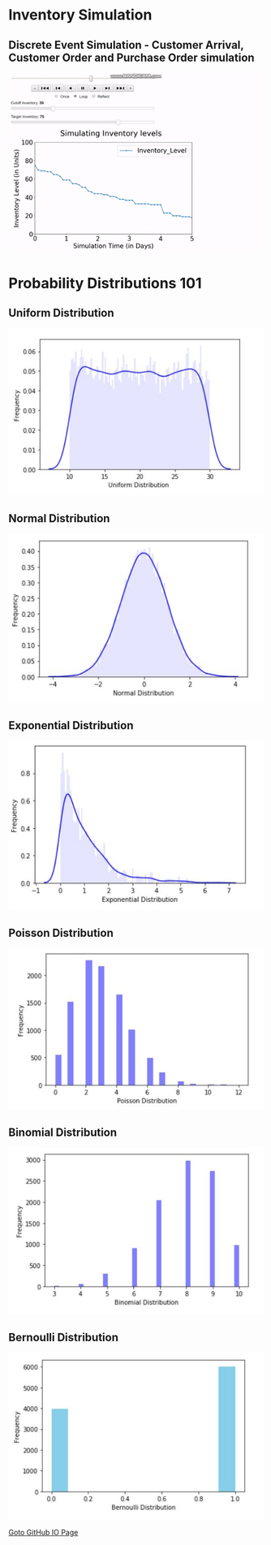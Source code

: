 #  Inventory Simulation
## Discrete Event Simulation - Customer Arrival, Customer Order and Purchase Order simulation
![](images/Inventory_simulation_demo.gif)


# Probability Distributions 101  
## Uniform Distribution
![](images/uniform_dist.JPG)

## Normal Distribution
![](images/normal_dist.JPG)

## Exponential Distribution
![](images/exponential_dist.JPG)

## Poisson Distribution
![](images/poisson_dist.JPG)

## Binomial Distribution
![](images/binomial_dist.JPG)

## Bernoulli Distribution
![](images/bernoulli_dist.JPG)

<a href="https://kkanumalasetty.github.io/Supply_Chain_Simulations">Goto GitHub IO Page</a>
